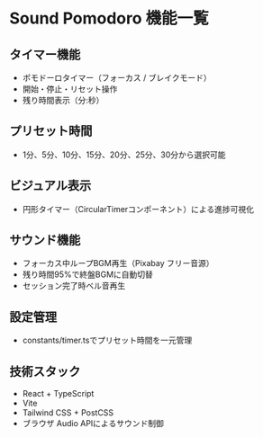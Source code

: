 # Sound Pomodoro 機能一覧

## タイマー機能
- ポモドーロタイマー（フォーカス / ブレイクモード）
- 開始・停止・リセット操作
- 残り時間表示（分:秒）

## プリセット時間
- 1分、5分、10分、15分、20分、25分、30分から選択可能

## ビジュアル表示
- 円形タイマー（CircularTimerコンポーネント）による進捗可視化

## サウンド機能
- フォーカス中ループBGM再生（Pixabay フリー音源）
- 残り時間95%で終盤BGMに自動切替
- セッション完了時ベル音再生

## 設定管理
- constants/timer.tsでプリセット時間を一元管理

## 技術スタック
- React + TypeScript  
- Vite  
- Tailwind CSS + PostCSS  
- ブラウザ Audio APIによるサウンド制御
